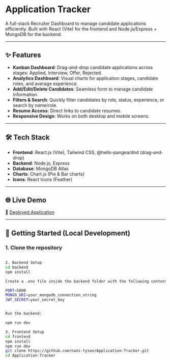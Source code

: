 # Application Tracker

A full-stack Recruiter Dashboard to manage candidate applications efficiently. Built with React (Vite) for the frontend and Node.js/Express + MongoDB for the backend.

---

## ✨ Features
- **Kanban Dashboard**: Drag-and-drop candidate applications across stages: Applied, Interview, Offer, Rejected.
- **Analytics Dashboard**: Visual charts for application stages, candidate roles, and average experience.
- **Add/Edit/Delete Candidates**: Seamless form to manage candidate information.
- **Filters & Search**: Quickly filter candidates by role, status, experience, or search by name/role.
- **Resume Access**: Direct links to candidate resumes.
- **Responsive Design**: Works on both desktop and mobile screens.

---

## 🛠 Tech Stack
- **Frontend**: React.js (Vite), Tailwind CSS, @hello-pangea/dnd (drag-and-drop)
- **Backend**: Node.js, Express
- **Database**: MongoDB Atlas
- **Charts**: Chart.js (Pie & Bar charts)
- **Icons**: React Icons (Feather)

---

## 🌐 Live Demo
🔗 [Deployed Application](https://your-deployed-url-here.com)

---

## 🚀 Getting Started (Local Development)

### 1. Clone the repository
```bash

2. Backend Setup
cd backend
npm install

Create a .env file inside the backend folder with the following content:

PORT=5000
MONGO_URI=your_mongodb_connection_string
JWT_SECRET=your_secret_key


Run the backend:

npm run dev

3. Frontend Setup
cd frontend
npm install
npm run dev
git clone https://github.com/nani-tyson/Application-Tracker.git
cd Application-Tracker
